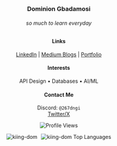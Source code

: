 <div align="center">

  <h3>Dominion Gbadamosi</h3>
  <h6>so much to learn everyday</h6>


  <!-- Links -->
  <h4>Links</h4>
  <p>
    <a href="https://www.linkedin.com/dominion-gbadamosi" target="_blank">LinkedIn</a> | 
    <a href="https://medium.com/@dngi267" target="_blank">Medium Blogs</a> | 
    <a href="https://dominion-gbadamosi.xyz/" target="_blank">Portfolio</a>
  </p>

  <!-- Interests -->
  <h4>Interests</h4>
  <p>API Design • Databases • AI/ML</p>

  <!-- Contact Me -->
  <h4>Contact Me</h4>
  <p>
    Discord: <code>@267dngi</code> <br />
    <a href="https://www.x.com/_dngi" target="_blank">Twitter/X</a>
  </p>
  
  <!-- Profile Views Badge -->
  <p>
    <img src="https://komarev.com/ghpvc/?username=kiing-dom&color=000000" alt="Profile Views" />
  </p>

  <!-- GitHub Stats -->
  <div style="display: flex; justify-content: center; gap: 10px; flex-wrap: wrap;">
    <img src="https://github-readme-stats.vercel.app/api?username=kiing-dom&show_icons=true&locale=en&theme=rose&hide_title=true&card_width=300" alt="kiing-dom" />
    <img src="https://github-readme-stats.vercel.app/api/top-langs/?username=kiing-dom&layout=compact&hide_border=true&langs_count=6&show_icons=true&hide=Jupyter%20Notebook,HTML,CSS&theme=rose&card_width=300" alt="kiing-dom Top Languages" />
  </div>

</div>
